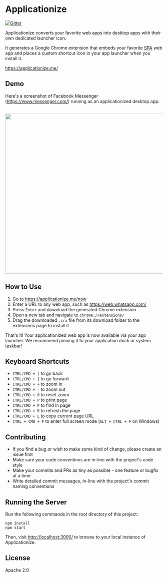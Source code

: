 # Applicationize
[![Gitter](https://badges.gitter.im/Join%20Chat.svg)](https://gitter.im/eladnava/applicationize?utm_source=badge&utm_medium=badge&utm_campaign=pr-badge)

Applicationize converts your favorite web apps into desktop apps with their own dedicated launcher icon. 

It generates a Google Chrome extension that embeds your favorite [SPA](https://en.wikipedia.org/wiki/Single-page_application) web app and places a custom shortcut icon in your app launcher when you install it.

<a href="https://applicationize.me/" target="_blank">https://applicationize.me/</a>

## Demo

Here's a screenshot of Facebook Messenger (https://www.messenger.com/) running as an applicationized desktop app:

<br />
<img src="https://raw.github.com/eladnava/applicationize/master/public/img/preview.png" width="512" />

## How to Use

1. Go to https://applicationize.me/now
2. Enter a URL to any web app, such as https://web.whatsapp.com/
3. Press `Enter` and download the generated Chrome extension
4. Open a new tab and navigate to `chrome://extensions/`
5. Drag the downloaded `.crx` file from its download folder to the extensions page to install it

That's it! Your applicationized web app is now available via your app launcher. We recommend pinning it to your application dock or system taskbar!

## Keyboard Shortcuts

* `CTRL/CMD + [` to go back
* `CTRL/CMD + ]` to go forward
* `CTRL/CMD + +` to zoom in
* `CTRL/CMD + -` to zoom out
* `CTRL/CMD + 0` to reset zoom
* `CTRL/CMD + P` to print page
* `CTRL/CMD + F` to find in page
* `CTRL/CMD + R` to refresh the page
* `CTRL/CMD + L` to copy current page URL
* `CTRL + CMD + F` to enter full screen mode (`ALT + CTRL + F` on Windows)

## Contributing

* If you find a bug or wish to make some kind of change, please create an issue first
* Make sure your code conventions are in-line with the project's code style
* Make your commits and PRs as tiny as possible - one feature or bugfix at a time
* Write detailed commit messages, in-line with the project's commit naming conventions

## Running the Server

Run the following commands in the root directory of this project:

```shell
npm install
npm start
```

Then, visit [http://localhost:3000/](http://localhost:3000/) to browse to your local instance of Applicationize.

## License

Apache 2.0
